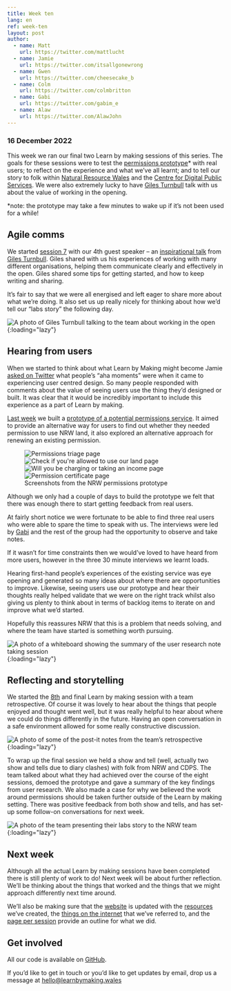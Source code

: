 ```yaml
---
title: Week ten
lang: en
ref: week-ten
layout: post
author:
  - name: Matt
    url: https://twitter.com/mattlucht
  - name: Jamie
    url: https://twitter.com/itsallgonewrong
  - name: Gwen
    url: https://twitter.com/cheesecake_b
  - name: Colm
    url: https://twitter.com/colmbritton
  - name: Gabi
    url: https://twitter.com/gabim_e
  - name: Alaw
    url: https://twitter.com/AlawJohn
---
```


### 16 December 2022

This week we ran our final two Learn by making sessions of this series. The goals for these sessions were to test the [permissions prototype](https://permissions-prototype.onrender.com/)* with real users; to reflect on the experience and what we’ve all learnt; and to tell our story to folk within [Natural Resource Wales](https://naturalresources.wales) and the [Centre for Digital Public Services](https://digitalpublicservices.gov.wales). We were also extremely lucky to have [Giles Turnbull](https://twitter.com/gilest) talk with us about the value of working in the opening.  

*note: the prototype may take a few minutes to wake up if it’s not been used for a while! 

## Agile comms

We started [session 7](https://learnbymaking.wales/en/the-labs/session/seven.html) with our 4th guest speaker – an [inspirational talk](https://www.usethehumanvoice.com/lbm-dec22/) from [Giles Turnbull](https://gilest.org/). Giles shared with us his experiences of working with many different organisations, helping them communicate clearly and effectively in the open. Giles shared some tips for getting started, and how to keep writing and sharing.

It’s fair to say that we were all energised and left eager to share more about what we’re doing. It also set us up really nicely for thinking about how we’d tell our “labs story” the following day.

![A photo of Giles Turnbull talking to the team about working in the open](/assets/images/giles.jpeg){:loading="lazy"}

## Hearing from users

When we started to think about what Learn by Making might become Jamie [asked on Twitter](https://twitter.com/itsallgonewrong/status/1580493265769402371) what people’s “aha moments” were when it came to experiencing user centred design. So many people responded with comments about the value of seeing users use the thing they’d designed or built. It was clear that it would be incredibly important to include this experience as a part of Learn by making.

[Last week](https://learnbymaking.wales/en/updates/2022/12/09/week-nine.html) we built a [prototype of a potential permissions service](https://permissions-prototype.onrender.com/). It aimed to provide an alternative way for users to find out whether they needed permission to use NRW land, it also explored an alternative approach for renewing an existing permission.

<figure class="app-multi-image">
  <img src="/assets/images/prototype/triage-page.png" alt="Permissions triage page" loading="lazy">
  <img src="/assets/images/prototype/start-page.png" alt="Check if you're allowed to use our land page" loading="lazy">
  <img src="/assets/images/prototype/charging-questions.png" alt="Will you be charging or taking an income page" loading="lazy">
  <img src="/assets/images/prototype/digital-certificate.png" alt="Permission certificate page" loading="lazy">
  <figcaption class="app-multi-image__caption">Screenshots from the NRW permissions prototype</figcaption>
</figure>

Although we only had a couple of days to build the prototype we felt that there was enough there to start getting feedback from real users.

At fairly short notice we were fortunate to be able to find three real users who were able to spare the time to speak with us. The interviews were led by [Gabi](https://twitter.com/gabim_e) and the rest of the group had the opportunity to observe and take notes.

If it wasn’t for time constraints then we would’ve loved to have heard from more users, however in the three 30 minute interviews we learnt loads.

Hearing first-hand people’s experiences of the existing service was eye opening and generated so many ideas about where there are opportunities to improve. Likewise, seeing users use our prototype and hear their thoughts really helped validate that we were on the right track whilst also giving us plenty to think about in terms of backlog items to iterate on and improve what we’d started.

Hopefully this reassures NRW that this is a problem that needs solving, and where the team have started is something worth pursuing. 

![A photo of a whiteboard showing the summary of the user research note taking session](/assets/images/user-research-notes.jpeg){:loading="lazy"}

## Reflecting and storytelling

We started the [8th](https://learnbymaking.wales/en/the-labs/session/eight.html) and final Learn by making session with a team retrospective. Of course it was lovely to hear about the things that people enjoyed and thought went well, but it was really helpful to hear about where we could do things differently in the future. Having an open conversation in a safe environment allowed for some really constructive discussion.

![A photo of some of the post-it notes from the team’s retrospective](/assets/images/retrospective.jpeg){:loading="lazy"}

To wrap up the final session we held a show and tell (well, actually two show and tells due to diary clashes) with folk from NRW and CDPS. The team talked about what they had achieved over the course of the eight sessions, demoed the prototype and gave a summary of the key findings from user research. We also made a case for why we believed the work around permissions should be taken further outside of the Learn by making setting. There was positive feedback from both show and tells, and has set-up some follow-on conversations for next week. 

![A photo of the team presenting their labs story to the NRW team](/assets/images/telling-the-story.jpeg){:loading="lazy"}

## Next week

Although all the actual Learn by making sessions have been completed there is still plenty of work to do! Next week will be about further reflection. We’ll be thinking about the things that worked and the things that we might approach differently next time around.

We’ll also be making sure that the [website](https://learnbymaking.wales/) is updated with the [resources](https://learnbymaking.wales/en/resource) we’ve created, the [things on the internet](https://learnbymaking.wales/en/reading-list) that we’ve referred to, and the [page per session](https://learnbymaking.wales/en/the-labs/) provide an outline for what we did.

## Get involved
All our code is available on [GitHub](https://github.com/orgs/learnbymakingwales/repositories).

If you’d like to get in touch or you’d like to get updates by email, drop us a message at [hello@learnbymaking.wales](mailTo:hello@learnbymaking.wales)
